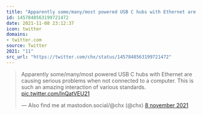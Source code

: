 ```yaml
---
title: "Apparently some/many/most powered USB C hubs with Ethernet are causing serious problems when not con..."
id: 1457848563199721472
date: 2021-11-08 23:12:37
icon: twitter
domains:
- twitter.com
source: Twitter
2021: "11"
src_url: "https://twitter.com/chx/status/1457848563199721472"
---
```

<blockquote class="twitter-tweet" data-lang="nl" data-dnt="true"><p lang="en" dir="ltr">Apparently some/many/most powered USB C hubs with Ethernet are causing serious problems when not connected to a computer. This is such an amazing interaction of various standards. <a href="https://t.co/lnQatVEU21">pic.twitter.com/lnQatVEU21</a></p>&mdash; Also find me at mastodon.social/@chx (@chx) <a href="https://twitter.com/chx/status/1457848563199721472?ref_src=twsrc%5Etfw">8 november 2021</a></blockquote>
<script async src="https://platform.twitter.com/widgets.js" charset="utf-8"></script>

